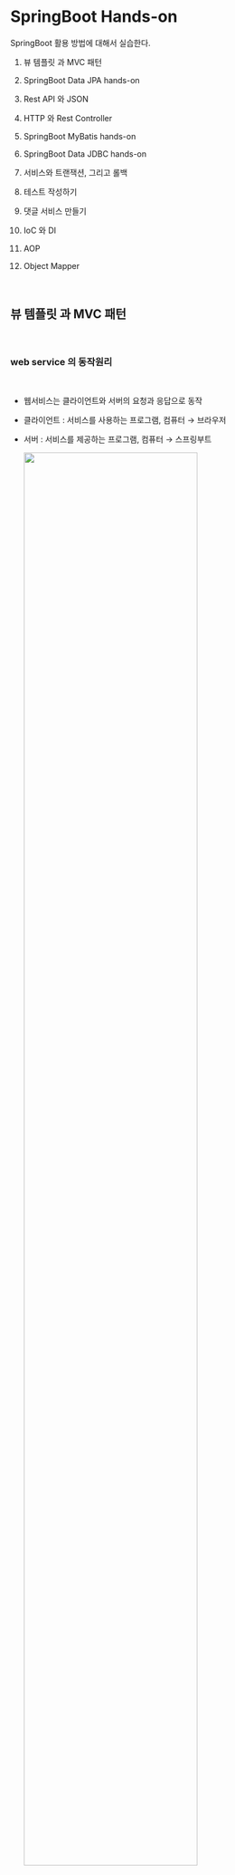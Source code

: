#  SpringBoot Hands-on
 
SpringBoot 활용 방법에 대해서 실습한다.  

1. 뷰 템플릿 과 MVC 패턴

2. SpringBoot Data JPA hands-on 

3. Rest API 와 JSON 

4. HTTP 와 Rest Controller

5. SpringBoot MyBatis hands-on 

6. SpringBoot Data JDBC hands-on 

7. 서비스와 트랜잭션, 그리고 롤백

8. 테스트 작성하기

9. 댓글 서비스 만들기

10. IoC 와 DI

11. AOP

12. Object Mapper

<br/>

##  뷰 템플릿 과 MVC 패턴


<br/>

### web service 의 동작원리  

<br/>

- 웹서비스는 클라이언트와 서버의 요청과 응답으로 동작
- 클라이언트 : 서비스를 사용하는 프로그램, 컴퓨터 → 브라우저
- 서버 : 서비스를 제공하는 프로그램, 컴퓨터 → 스프링부트

  <img src="./assets/springboot_webservice.png" style="width: 80%; height: auto;"/>  

<br/>

hello world 출력 과정  

<br/>

- 스프링 부트 실행
- src - main - java - 기본패키지 - 메인 메소드를 가진 클래스 실행 (Run)
- Tomcat started on port(s) 8080 (http) → 웹 서버 실행 (동작)
- localhost:8080 → 내 컴퓨터의 서버 주소:포트번호, 포트번호 8080에서
  스프링 부트가 동작
- localhost:8080/hello.html → 'hello world' 출력 → 내 컴퓨터의 8080 
  번호에서 수행되고 있는 서버에게 hello.html 파일 요청  
  localhost:8080/hello.html  : 내 컴퓨터의 8080 번호에서 수행되고 있는 서버에게 hello.html 파일 요청
- src - main  - resources - static - hello.html → static
  폴더에서 파일을 찾아서 그 안의 HTML 코드를 응답으로 전송  

<br/>

### 뷰 템플릿의 필요성과 머스테치  

<br/>

- 웹페이지의 변수를 활용하는 뷰 템플릿과 분야별 담당자를 나누는 MVC 패턴
- 사용자 수마다 생성되는 페이지 ? → 화면을 담당하는 기술인 뷰 템플릿을 통해 극복
- 뷰 템플릿 : 웹 페이지를 하나의 틀로 만들고 변수를 삽입해 틀이 되는 페이지가 
- 변수의 값에 따라서 수많은 페이지로 변화 
- 스프링 부트의 머스테치 (Mustache) : 뷰 템플릿을 만드는 도구 ( Thymeleaf , JSP )
- 뷰 템플릿에는 처리 과정을 담당하는 Controller와 데이터를 관리하는 Model가 존재
- MVC 패턴 : 화면, 처리, 데이터를 각 담당자 별로 나누는 기법

  <img src="./assets/mvc1.png" style="width: 80%; height: auto;"/>  

  앞에 글자를 따서 MVC 라 부름.   
  
  <img src="./assets/mvc2.png" style="width: 60%; height: auto;"/>

<br/>

이제 지난번 생성했던 firstproject 를 intelliJ를 사용하여 오픈한다.  

<br/>

뷰 템플릿의 위치는  

프로젝트명 -> src -> main -> resources -> templates 에  생성한다.  

<img src="./assets/mvc3.png" style="width: 80%; height: auto;"/>  

<br/>

마우스 오른쪽 버튼 클릭하고 New File 선택하고 greetings.mustache 생성한다.  

제일 처음 생성하면 mustache 화일을 인식하지 못한다. plugin 설치 필요.  

<img src="./assets/mvc4.png" style="width: 80%; height: auto;"/>  

<br/>

IntelliJ 에서 Help -> Find Action 으로 이동한다.  

<img src="./assets/mvc5.png" style="width: 80%; height: auto;"/>  

<br/>

plugins입력하고 엔터를 친다.  

<img src="./assets/mvc6.png" style="width: 80%; height: auto;"/>  

<br/>

market place를 선택 한후 mustache를 입력하면 아래와 같이 나오고 첫번째 항목 선택후 Install 한다.  

<img src="./assets/mvc7.png" style="width: 80%; height: auto;"/>  

<br/>

다시 한번 greetings.mustache 생성을 해보면 에러 없이 생성이 된다.    

<img src="./assets/mvc8.png" style="width: 80%; height: auto;"/>

doc를 입력하고 tab을 누르면 자동으로 코드가 생성이 된다.  

<img src="./assets/mvc9.png" style="width: 80%; height: auto;"/>

<br/>

body tag 안에 값을 입력한다.

```html
<body>
    <h1>안녕하세요 반갑습니다.</h1> 
</body>
```  

<br/>

view template 이제 완성이 되었고 이것을 보기 위해서는 controller 가 필요하다.  

<br/>

### 컨트롤러 만들기   

<br/>  

컨트롤러는 아래와 같은 순서로 만든다.  

프로젝트명 -> src -> main -> java -> 기본 패키지 -> 'controller' package 생성   

기본 패키지명 위에서 마우스 오른쪽 키 클릭하고 New -> Package 선택  

<img src="./assets/controller1.png" style="width: 80%; height: auto;"/>  

아래와 같이 창이 뜨면 끝에 controller 이름을 붙여 넣는다.  

<img src="./assets/controller2.png" style="width: 60%; height: auto;"/>  

<br/>

controller 안에 java class를 생성합니다.  
New -> Java Class 선택 하고 FirstController라는 이름으로 생성.  

<img src="./assets/controller3.png" style="width: 80%; height: auto;"/>  

생성한 view template과 controller를 연결해 주기 위한 코드를 작성합니다.  


class 위에 @Controller 라는 Annotation을 입력하면 자동으로 import 가 삽입됩니다.  

<img src="./assets/controller4.png" style="width: 80%; height: auto;"/>  

Auto import가 안되면 Preferences ( 윈도우는 settings ) -> Editor -> General -> Auto import 에서 아래와 같이 체크를 하고 always옵션을 선택한다.  
배제된 항목이 있는지도 확인합니다.  

<img src="./assets/auto_import.png" style="width: 80%; height: auto;"/>  

<br/>

Method 를 추가합니다.  

url 연결 요청을 하기 위해 @GetMapping를 사용합니다.  ( Rest API )  

응답 페이지 설정 을 위해 return "페이지명" 을 입력합니다.  

이 페이지 명은 mustache의 화일명인 greetings 입니다.  
( 페이지명의 파일을 찾아서 브라우저로 전송  )

```java
package com.example.firstproject.controller;

import org.springframework.stereotype.Controller;
import org.springframework.web.bind.annotation.GetMapping;

@Controller
public class FirstController {
    @GetMapping("/hi")
    public String niceToMeetYou() {
        return "greetings";
    }
}
```  

자동으로 import 코드가 생성되지 않으면 import Class를 클릭한다.  

<img src="./assets/controller6.png" style="width: 80%; height: auto;"/> 

서버실행은 메인 method인 FirstprojectApplication 에서 실행하는데 이미 서비스가 기동되어 있으면 rerun (재시작) 아이콘을 한다.  

<br/>

web browser에서 http://localhost:8080/hi 를 입력하면 에러 메시지를 볼 수 있다.  

<img src="./assets/controller7.png" style="width: 60%; height: auto;"/>   

GetMapping의 옆에 지구본 모양을 클릭하면 API를 테스트 할수 있는 기능이 있다.   

Generate request in HTTP Client를 클릭한다.  

<img src="./assets/controller8.png" style="width: 80%; height: auto;"/>

<br/>

Rest API를 테스트 할수 있는 화면이 나오고 왼쪽 녹색 화살표를 클릭하면 테스트가 진행이되고 아래 콘솔 화면에 결과 값이 나온다.  

<img src="./assets/controller9.png" style="width: 80%; height: auto;"/>   

<br/>

데이터  흐름은 다음과 같다.  
 
<img src="./assets/controller10.png" style="width: 80%; height: auto;"/>

이제 뷰페이지에 변수를 삽입을 해 봅니다.  

mustache 화일에서 아래와 같이 {{변수이름}} 을 사용하여 수정합니다.  

```html
<body>
    <h1>{{username}} 반갑습니다.</h1>
</body>
```  

위와 같이 설정하고 재시작 버튼 클릭 한 후 브라우저에서 실행을 하면 아래와 같이 에러가 발생합니다.  

<img src="./assets/controller11.png" style="width: 80%; height: auto;"/>  

username 이라는 변수를 못 찾아서 에러가 발생했고 모델을 만들어서 에러를 제거 해야 합니다.  

<br/>

### 모델 만들기   

<br/>  

페이지에 변수 삽입 + 템플릿 변수를 활용하기 위해 모델을 사용합니다.  

Controller에 Model 받아오기 위해 파라미터에 추가 합니다.  

```java
package com.example.firstproject.controller;

import org.springframework.stereotype.Controller;
import org.springframework.ui.Model;
import org.springframework.web.bind.annotation.GetMapping;

@Controller
public class FirstController {
    @GetMapping("/hi")
    public String niceToMeetYou(Model model) {
        model.addAttribute("username", "jake lee"); //변수 등록
        return "greetings";
    }
}
```  
<br/>

Model class를 인식하지 못하여 붉은색으로 표시되며 import class를 클릭하면 import 가 삽입됩니다.  

<img src="./assets/model1.png" style="width: 80%; height: auto;"/>  

재시작 아이콘을 클릭하여 재기동 하고 웹 브라우저에서 확인 합니다.  

<img src="./assets/model2.png" style="width: 80%; height: auto;"/> 

<br/>

전체 흐름은 다음과 같다.  

<img src="./assets/model3.png" style="width: 100%; height: auto;"/> 

<br/>


## SpringBoot Data JPA hands-on 

<br/>


JPA vs JDBC

<br/>


<img src="./assets/jpa_vs_jdbc.png" style="width: 100%; height: auto;"/> 

<br/>

[ JPA Hands-On 문서보기로 이동하기 ](./springboot_hands_on_jpa.md)       


<br/>

참고 : https://gmlwjd9405.github.io/2018/12/25/difference-jdbc-jpa-mybatis.html



<br/>

###  Rest API 와 JSON

<br/>

API와 Spring 웹 계층  
  
<img src="./assets/spring_web_layer.png" style="width: 80%; height: auto;"/>  

<br/>

다양한 client 들과 서버 연동을 위해서 데이터를 주고 받는 방식으로 Rest 방식을 최근에 많이 사용 합니다.   

기존에는 xml 방식을 사용하였습니다.  

<img src="./assets/rest_api_xml.png" style="width: 80%; height: auto;"/>  

최근에는 JSON 방식으로 데이터 포맷을 사용합니다.  

<img src="./assets/rest_api_json.png" style="width: 80%; height: auto;"/>  

JSON은 Key , Value 형태를 중괄호 형태로 표현합니다.  
json안에 depth를 더 추가하여 array 형태로도 구현이 가능합니다.  

<img src="./assets/json_format.png" style="width: 80%; height: auto;"/>  



API를 테스트 하기 위한 사이트로 https://jsonplaceholder.typicode.com/ 를 사용을 할 예정이며   

chrome 에서 API 테스트 하기 위한 도구로 talend api 확장 프로그램을 사용합니다.     
구글에서 `talend api 확장 프로그램`으로 검색을 합니다.

<img src="./assets/talend_api.png" style="width: 80%; height: auto;"/>  

chrome Appstore 를 선택 하고 chrome에 추가 버튼을 클릭하여 extension을 설치 합니다.

<img src="./assets/talend_api2.png" style="width: 80%; height: auto;"/>    

아래와 같이  chrome 에 설치가 된 것을 확인 할 수 있습니다.  

<img src="./assets/talend_api3.png" style="width: 60%; height: auto;"/>  

퍼즐 모양을 클릭한다.  

<img src="./assets/chrome_extensions.png" style="width: 60%; height: auto;"/>  

Talend API Test를 클릭하여 Pin을 설정하면 항상 메뉴에 나오게 된다.  

<img src="./assets/chrome_extension_pin.png" style="width: 60%; height: auto;"/>  

체크 박스 같은 아이콘이 나오고 클릭을 하면 아래 처럼 welcome 화면이 나옵니다.  

<img src="./assets/talend_welcome.png" style="width: 80%; height: auto;"/>  

하단의 Fee는 버튼을 클릭하면 talend api 확장 프로그램이 실행이 됩니다.  

<img src="./assets/talend_start.png" style="width: 80%; height: auto;"/>  


이제 테스트를 실행해봅니다.  
talend API Test에서 method는 GET 으로 하고  https://jsonplaceholder.typicode.com/posts 를 입력하고 send를 클릭합니다.  

<img src="./assets/talend_get.png" style="width: 80%; height: auto;"/>  

response : 200 은 응답이 성공 했음을 의미합니다.  

데이터를 보면  게시글 1번으로 된 게시글의 제목과 내용이 나오는 것을 볼수 있습니다.  

```json
...
{
"userId": 1,
"id": 1,
"title": "sunt aut facere repellat provident occaecati excepturi optio reprehenderit",
"body": "quia et suscipit\nsuscipit recusandae consequuntur expedita et cum\nreprehenderit molestiae ut ut quas totam\nnostrum rerum est autem sunt rem eveniet architecto"
},
...
```  

다시 한번 https://jsonplaceholder.typicode.com/posts/101 값을 일력하고 send 버튼을 클릭합니다.  

<img src="./assets/talend_get_404.png" style="width: 80%; height: auto;"/>  

response : 404 가 return 이 되고 찾을수  없는 페이지를 요청했다는 의미이다.  

<br/>

http tab을 클릭해보면 http header의 값을 볼수 있다.  

<img src="./assets/talend_get_http.png" style="width: 80%; height: auto;"/>  

더 아래로 내려보면 response body를 볼 수 있다.    

<img src="./assets/talend_get_http_body.png" style="width: 80%; height: auto;"/>  

<br/> 

post로 데이터를 전송해봅니다.  

method는  post 로 변경하고 url은 아래와 같습니다. 
https://jsonplaceholder.typicode.com/posts  

request 데이터가 JSON형식으로 필요합니다.    

```json
{
    "title": "test 1",
    "body" : "교육용입니다."
}
```
아래 샘플을 참고 하였습니다.  

```javascript
fetch('https://jsonplaceholder.typicode.com/posts', {
  method: 'POST',
  body: JSON.stringify({
    title: 'foo',
    body: 'bar',
    userId: 1,
  }),
  headers: {
    'Content-type': 'application/json; charset=UTF-8',
  },
})
  .then((response) => response.json())
  .then((json) => console.log(json));
```  

데이터를 입력을 하고 send 버튼을 클릭합니다.  


<img src="./assets/talend_post1.png" style="width: 80%; height: auto;"/>    

response 201 : 데이터 생성이 성공했다는 의미 이다.  


생성된 데이터가 response 로 return 이 됩니다.  

```json
{
    "title": "test 1",
    "body": "교육용입니다.",
    "id": 101
}
```

실패 경우를 테스트 하기 위해서  request body 값을 변경 하고 보내봅니다.  ( key 값에 따옴표 제거)


```
{
    title : "test 1",
    body : "교육용입니다."
}
```  

reponse 500 : 서버 내부 오류 ( Internal Server Error) 를 나타낸다.  ( 여기서는 JSON 파싱 오류 )  

<br/>

이제 데이터를 수정해 봅니다.  

method를 patch ( put )로 선택을 하고 게시글에 1번을 변경해봅니다.  


<img src="./assets/talend_patch1.png" style="width: 80%; height: auto;"/>  


200 응답 메시지를 받았고 response Body에 아래와 같이 변경 된것 을 확인 할 수 있습니다.  

```json
{
    "userId": 1,
    "id": 1,
    "title": "test 1",
    "body": "수정합니다."
}
```  

<br/>

데이터를 삭제해 봅니다.  

method를 DELETE 로 선택을 하고 게시글에 100번을 삭제해봅니다.  

<img src="./assets/talend_delete1.png" style="width: 80%; height: auto;"/>  

response : 200 이 나오면 정상적으로 삭제가 된 것입니다.  

요약해보면  전체 구조는 JSON 포맷으로 HTTP를 통해서
데이터는 주고 받습니다.

<img src="./assets/rest_summary.png" style="width: 80%; height: auto;"/>  

상태코드는 5가지 종류로 나눌수 있습니다.  
  
<img src="./assets/rest_response.png" style="width: 80%; height: auto;"/>  

<br/>

###  HTTP 와 Rest Controller

<br/>

Article 데이터 CRUD를 위한, REST API를 만드는 실습을 합니다.  

<img src="./assets/rest_api1.png" style="width: 80%; height: auto;"/>  

<br/>

RestController를 사용 하여 구현을 합니다.  

<img src="./assets/rest_api2.png" style="width: 80%; height: auto;"/>  


hello rest api를 만들기 위해 api라는 이름의 패키지를 생성합니다.  

firstproject 패키지 위에서 마우스 오른쪽 버튼을 누른후 패키지를 선택을 하고 api라는 이름으로 생성을 합니다.  

<img src="./assets/rest_api3.png" style="width: 80%; height: auto;"/>  

<br/>

Rest Controller java 화일을 생성합니다.
- Rest Controller : Rest API용 컨트롤러이고 JSON 반환  ( Controller + ResponseBody )
- Controller : view template page 반환  

api 폴더 아래에 생성합니다.  

<img src="./assets/rest_api4.png" style="width: 80%; height: auto;"/>  

../api/FirstApiController
```java
package com.kt.edu.firstproject.api;

import org.springframework.web.bind.annotation.GetMapping;
import org.springframework.web.bind.annotation.RestController;

@RestController // Rest API용 컨트롤러이고 JSON 반환 
public class FirstApiController {
    @GetMapping("/api/hello")
    public String hello() {
        return "hello world!";
    }
}
```  

프로젝트를 실행을 하고 Talend API로 테스트를 합니다.  
method는 GET , url은 http://localhost:8080/api/hello 입니다.  


<img src="./assets/rest_api5.png" style="width: 80%; height: auto;"/>  

http tab에서 보면 hello world! 가 나온 것을 확인 할 수 있습니다.  

<br/>

Controller vs Rest Controller  

일반 controller인  hi라는 api를 Talend 로 실행해보면 응답값이 html로 보내집니다.

<img src="./assets/rest_api6.png" style="width: 80%; height: auto;"/>  


<br/>


Rest API로 Get 함수를 구현해 봅니다.  
ArticleApiController class를 생성합니다.  
아래 코드를 복사하여 붙여 넣기 합니다.  


../api/ArticleApiController
```java
package com.kt.edu.firstproject.api;

import com.kt.edu.firstproject.entity.Article;
import com.kt.edu.firstproject.repository.ArticleRepository;
import org.springframework.beans.factory.annotation.Autowired;
import org.springframework.web.bind.annotation.GetMapping;
import org.springframework.web.bind.annotation.PathVariable;
import org.springframework.web.bind.annotation.RestController;

import java.util.List;

@RestController // rest api용 컨트롤러이며 데이터(JSON) 반환
public class ArticleApiController {
    @Autowired // DI : 외부에서 가져온다는 의미
    private ArticleRepository articleRepository;
    // GET
    @GetMapping("/api/articles")
    public List<Article> index() {
        return articleRepository.findAll();
    }
    @GetMapping("/api/articles/{id}")  //단일 record 조회
    public Article show(@PathVariable Long id) {
        return articleRepository.findById(id).orElse(null);
    }
    // POST
    // PATCH
    // DELETE
}
```  

재기동을 하고 Talend 에서 GET Method로 http://localhost:8080/api/articles 를 호출을 하면

return 값으로 아래와 같은 값이 JSON으로 나오는 것을 볼수 있습니다.  

<img src="./assets/rest_api7.png" style="width: 80%; height: auto;"/>  

단일 값도 가져오는것을 테스트 할 수 있다.  

<br/><br/>

`@RequestParam, @PathVariable` 차이점

- 1) http://restapi.com?userId=test&memo=테스트
- 2) http://restapi.com/test/테스트  

1과 같은 방식은 쿼리 스트링이라 부르며 Get 방식의 통신을 할 때 주로 쓰인다.  

2와 같은 방식은 RESTful 방식이며 Rest 통신할 때 쓰인다.  

각자의 장단점이 있으며 두 개의 방식은 Spring에서 파라미터를 받는 방식이 조금 다르다.   

`@RequestParam`
```java
@RestController
public class TestController (){

  @GetMapping("/")
  public String test(@RequestParam("userId") String userId, 
                     @RequestParam("memo")   String memo){

    //아래와 같이 해당 변수에 파라미터값이 할당된다.
    //userId = "test"
    //memo   = "테스트"

    return "TEST 성공"
  }
}
```  

<br/>
<br/>

`@PathVariable`
```java
@RestController
public class TestController (){

  @GetMapping("/{userId}/{memo}")
  public String test(@PathVariable("userId") String userId,
                     @PathVariable("memo")   String memo){

    //아래와 같이 해당 변수에 파라미터값이 할당된다.
    //userId = "test"
    //memo   = "테스트"

    return "TEST 성공"
  }
  
}
```  

`@PathVariable`에서 이메일과 같은 방식의 값이나 특수문자를 받을 때는 값이 잘리거나 비정상적으로 들어온다.  
이때는 아래와 같은 방법을 사용하면 정상적으로 받을 수 있다.

```java
RestController
public class TestController (){

  @GetMapping("/{userId}/{memo:.+}")
  public String test(@PathVariable("userId") String userId,
                     @PathVariable("memo")   String memo){

    //아래와 같이 해당 변수에 파라미터값이 할당된다.
    //userId = "test"
    //memo   = "테스트"

    return "TEST 성공"
  }
  
}
```  

`@PathVariable`은 아무래도 RESTful 방식에 맞게 좀 더 직관적이다.  

`@RequestParam`는 null 값 허용이나 키:밸류 값으로 보낼 수 있다는 점 정도로 들 수 있다.  

<br/>
<br/>

Rest API로 Post를 사용해 데이터를 생성 해 봅니다.  

아래 코드를 복사하여 붙여 넣기 합니다.  

PostMapping을 사용하며  JSON으로 Request를 던지기 위해서는 @RequestBody를 넣어줍니다.  

../api/ArticleApiController
```java
...
@RestController
public class ArticleApiController {
    ...
    // POST
    @PostMapping("/api/articles")
    public Article create(@RequestBody ArticleForm dto) {
        Article article = dto.toEntity(); // article 저장
        return articleRepository.save(article);
    }
    // PATCH
    // DELETE
}
```

<br/>

재기동을 하고 Talend 에서 POST Method로 url은 http://localhost:8080/api/articles 로 호출을 합니다.  
Request Body는  아래 json을 사용 합니다.  

```json
{
    "title": "rest api 1",
    "content" : "json test 합니다."
}
```  

<img src="./assets/rest_api8.png" style="width: 80%; height: auto;"/>  

return 값으로 위와 같은 값이 JSON으로 나오는 것을 볼수 있습니다.  
DB pk가 오류가 나면 몇번 더 실행합니다. ( pk의 identity 값이 충돌하는 이슈로 데이터를 auto identity로 생성하지 않아서 발생  )  


<br/>

Rest API로 Patch를 사용해 데이터를 수정 해 봅니다.  

아래 코드를 복사하여 붙여 넣기 합니다.  

PatchMapping을 사용하며  JSON으로 Request를 던지기 위해서는 @RequestBody를 넣어줍니다.   

데이터와 status값을 전달 하기 위해서는 ResponseEntity를 사용합니다.  

<img src="./assets/rest_api2.png" style="width: 80%; height: auto;"/>  

../api/ArticleApiController
```java
...
@Slf4j  //로그 추가
@RestController
public class ArticleApiController {
    ...
    // PATCH
    @PatchMapping("/api/articles/{id}")
    public ResponseEntity<Article> update(@PathVariable Long id,
                                          @RequestBody ArticleForm dto) {
        // 1: DTO -> 엔티티
        Article article = dto.toEntity();
        log.info("id: {}, article: {}", id, article.toString());
        // 2: 타겟 조회
        Article target = articleRepository.findById(id).orElse(null);
        // 3: 잘못된 요청 처리
        if (target == null || id != article.getId()) {
            // 400, 잘못된 요청 응답!
            log.info("잘못된 요청! id: {}, article: {}", id, article.toString());
            return ResponseEntity.status(HttpStatus.BAD_REQUEST).body(null);
        }
        // 4: 업데이트 및 정상 응답(200)
        // key와 value가 있는 경우만 update하는 로직 추가
        target.patch(article);
        Article updated = articleRepository.save(target);
        return ResponseEntity.status(HttpStatus.OK).body(updated);  // body 에 데이터를 넣어서 보냅니다.
    }
    // DELETE
}  
```  

<br/>

patch 함수를 구현하기 위해서 Article entity를 아래와 같이 수정합니다.  
 
../entity/Article
```java
package com.kt.edu.firstproject.entity;
...
public class Article {
    ...
    // 데이터가 있는 경우만 Update . 
    public void patch(Article article) {
        if (article.title != null)
            this.title = article.title;
        if (article.content != null)
            this.content = article.content;
    }
}
```  

<br/>

재기동을 하고 Talend 에서 PATCH Method로 url은 http://localhost:8080/api/articles/1 로 호출을 합니다.  
Request Body는  아래 json을 사용 합니다.  

```json
{
    "id" : 3,
    "title": "rest api 1",
    "content" : "json test 합니다."
}
```  

400에러가 발생을 합니다.  

<img src="./assets/rest_api9.png" style="width: 80%; height: auto;"/>  

IntelliJ 콘솔에 가면 아래와 같이 에러가 발생 한 내용을 확인 할 수 있습니다.  

<img src="./assets/rest_api10.png" style="width: 80%; height: auto;"/>  

Request Body 값을 변경을 하고 api를 다시 호출해 봅니다.  

```json
{
    "id" : 1,
    "title": "rest api 1",
    "content" : "json test 합니다."
}
```  

정상적으로 변경이 된 것을 확 인 할수 있습니다.   

<img src="./assets/rest_api11.png" style="width: 80%; height: auto;"/>  

<br/>

Rest API로 Delete를 사용해 데이터를 삭제 해 봅니다.  

아래 코드를 복사하여 붙여 넣기 합니다.  

DeleteMapping을 사용합니다.  
  
../api/ArticleApiController
```java
...
@Slf4j
@RestController
public class ArticleApiController {
    ...
    // DELETE
    @DeleteMapping("/api/articles/{id}")
    public ResponseEntity<Article> delete(@PathVariable Long id) {
        // 대상 찾기
        Article target = articleRepository.findById(id).orElse(null);
        // 잘못된 요청 처리
        if (target == null) {
            return ResponseEntity.status(HttpStatus.BAD_REQUEST).body(null);
        }
        // 대상 삭제
        articleRepository.delete(target);
        return ResponseEntity.status(HttpStatus.OK).build();
    }
}
```  

재기동을 하고 Talend 에서 DELETE Method로 url은 http://localhost:8080/api/articles/1 로 호출을 합니다.  

<img src="./assets/rest_api12.png" style="width: 80%; height: auto;"/>  

데이터가 삭제 된 것을 확인 할 수 있습니다.  


<br/>

###  서비스와 트랜잭션, 그리고 롤백

<br/>

서비스 계층을 추가하여, 기존 Article Rest API를 리팩토링 합니다.  

service 는 RestController 와 Repository 사이에 위치하며 처리 업무의 순서를 총괄한다.  

<img src="./assets/transaction1.png" style="width: 80%; height: auto;"/>    


트랜잭션 이란 모두 성공되어야 하는 일련의 과정이다. 

<img src="./assets/transaction2.png" style="width: 80%; height: auto;"/>    


<img src="./assets/transaction3.png" style="width: 80%; height: auto;"/>   


실패시 원래 상태로 돌리는 것을 롤백이라고 한다.  

<img src="./assets/transaction4.png" style="width: 80%; height: auto;"/>    

기존의 RestController는 Client 의 요청을 처리하고 repository에 db 작업을 명령합니다.  

webservice는 서비스 계층을 통해 client 요청과 db처리를 분업화 합니다.  

<br/>
ArticleApiController 에 서비스 계층을 추가해 봅니다.  

해당 코드를 모두 주석 처리하고 아래과 같이 수정합니다.  

../api/ArticleApiController
```java
package com.kt.edu.firstproject.api;
import lombok.extern.slf4j.Slf4j;
import org.springframework.beans.factory.annotation.Autowired;
import org.springframework.web.bind.annotation.*;

@Slf4j
@RestController
public
class ArticleApiController {
    @Autowired // DI, 생성 객체를 가져와 연결!
    private ArticleService articleService;
}
```  

서비스 패키지를 생성을 합니다.  

<img src="./assets/transaction5.png" style="width: 80%; height: auto;"/>   

ArticleService 를 아래와 같이 생성합니다.  

../serivce/ArticleService
```java
package com.kt.edu.firstproject.service;

import com.kt.edu.firstproject.repository.ArticleRepository;
import org.springframework.beans.factory.annotation.Autowired;
import org.springframework.stereotype.Service;

@Service // 해당 클래스를 서비스로 인식하여 스프링부트에 객체를 생성(등록)
public class ArticleService {
    @Autowired
    private ArticleRepository articleRepository;
}
```

<br/>

리팩토링, Article 목록 조회

../api/ArticleApiController
```java
...
@Slf4j
@RestController
public class ArticleApiController {
    @Autowired
    private ArticleService articleService;
    // GET
    @GetMapping("/api/articles")
    public List<Article> index() {
        return articleService.index();
    }
}
```  

../service/ArticleService
```java
package com.kt.edu.firstproject.service;

import com.kt.edu.firstproject.entity.Article;
import com.kt.edu.firstproject.repository.ArticleRepository;
import org.springframework.beans.factory.annotation.Autowired;
import org.springframework.stereotype.Service;
import java.util.List;

@Service
public class ArticleService {
    @Autowired
    private ArticleRepository articleRepository;
    public List<Article> index() {
        return articleRepository.findAll();
    }
}
```  

재기동하고 Talend에서  해당 서비스를 호출해 봅니다.  

<img src="./assets/transaction6.png" style="width: 80%; height: auto;"/> 

3건의 데이터가 정상 조회가 됩니다.  

<br/> 

데이터 단건 조회를 수정해 봅니다.  


../api/ArticleApiController
```java
...
@Slf4j
@RestController
public class ArticleApiController {
    @Autowired
    private ArticleService articleService;
    // GET
    @GetMapping("/api/articles")
    public List<Article> index() {
        return articleService.index();
    }
    @GetMapping("/api/articles/{id}")
    public Article show(@PathVariable Long id) {
        return articleService.findById(id);
    }
}
```  

../service/ArticleService
```java
package com.kt.edu.firstproject.service;

import com.kt.edu.firstproject.entity.Article;
import com.kt.edu.firstproject.repository.ArticleRepository;
import org.springframework.beans.factory.annotation.Autowired;
import org.springframework.stereotype.Service;
import java.util.List;

@Service
public class ArticleService {
    @Autowired
    private ArticleRepository articleRepository;
    public List<Article> index() {
        return articleRepository.findAll();
    }
    public Article findById(Long id) {
        return articleRepository.findById(id).orElse(null);
    }
}
``` 

재기동하고 Talend에서  해당 서비스를 호출해 봅니다.  

<img src="./assets/transaction7.png" style="width: 80%; height: auto;"/> 

1건의 데이터가 정상 조회가 됩니다.  